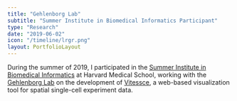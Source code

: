 ```yaml
---
title: "Gehlenborg Lab"
subtitle: "Summer Institute in Biomedical Informatics Participant"
type: "Research"
date: "2019-06-02"
icon: "/timeline/lrgr.png"
layout: PortfolioLayout
---
```

During the summer of 2019, I participated in the [Summer Institute in Biomedical Informatics](https://dbmi.hms.harvard.edu/education/summer-institute-biomedical-informatics) at Harvard Medical School, working with the [Gehlenborg Lab](http://gehlenborglab.org/) on the development of [Vitessce](http://vitessce.io), a web-based visualization tool for spatial single-cell experiment data.
